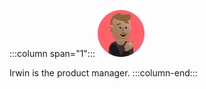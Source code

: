 :::column span="1":::
![Cartoon depiction of Irwin](../../shared/media/irwin.png)

Irwin is the product manager.
:::column-end:::